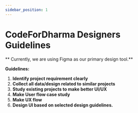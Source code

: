 ```yaml
---
sidebar_position: 1
---
```


<!-- @format -->

# CodeForDharma Designers Guidelines

** Currently, we are using Figma as our primary design tool.**

**Guidelines:**

1. **Identify project requirement clearly**
2. **Collect all data/design related to similar projects**
3. **Study existing projects to make better UI/UX**
4. **Make User flow case study**
5. **Make UX flow**
6. **Design UI based on selected design guidelines.**
